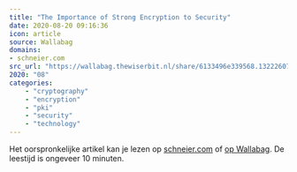 ```yaml
---
title: "The Importance of Strong Encryption to Security"
date: 2020-08-20 09:16:36
icon: article
source: Wallabag
domains:
- schneier.com
src_url: "https://wallabag.thewiserbit.nl/share/6133496e339568.13222607"
2020: "08"
categories:
    - "cryptography"
    - "encryption"
    - "pki"
    - "security"
    - "technology"
---
```

Het oorspronkelijke artikel kan je lezen op [schneier.com](https://www.schneier.com/blog/archives/2016/02/the_importance_.html) of [op Wallabag](https://wallabag.thewiserbit.nl/share/6133496e339568.13222607). De leestijd is ongeveer 10 minuten.